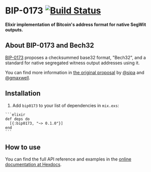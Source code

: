 # BIP-0173 [![Build Status](https://travis-ci.org/stampery/elixir-bip0173.svg?branch=master)](https://travis-ci.org/stampery/elixir-bip0173)

**Elixir implementation of Bitcoin's address format for native SegWit outputs.**

## About BIP-0173 and Bech32

[BIP-0173](https://github.com/bitcoin/bips/blob/master/bip-0173.mediawiki) proposes a checksummed base32 format, "Bech32", and a standard for native segregated witness output addresses using it.

You can find more information in [the original proposal](https://github.com/bitcoin/bips/blob/master/bip-0173.mediawiki) by [@sipa](https://github.com/sipa) and [@gmaxwell](https://github.com/gmaxwell).

## Installation

  1. Add `bip0173` to your list of dependencies in `mix.exs`:

    ```elixir
    def deps do
      [{:bip0173, "~> 0.1.0"}]
    end
    ```

## How to use

You can find the full API reference and examples in the [online documentation at Hexdocs](https://hexdocs.pm/bip0173/api-reference.html).
